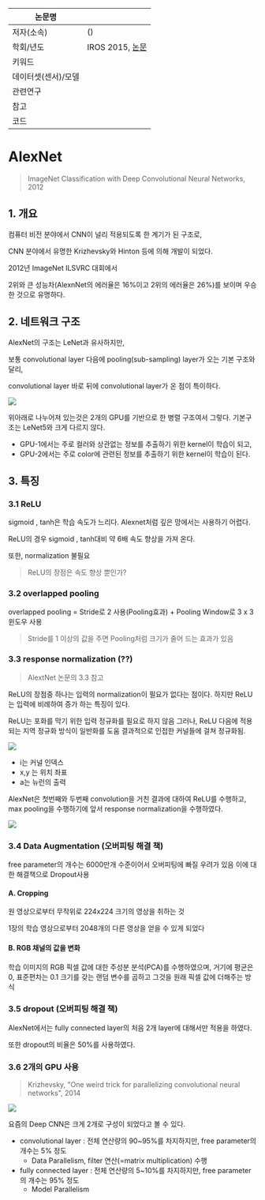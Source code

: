 |논문명 | |
| --- | --- |
| 저자\(소속\) | \(\) |
| 학회/년도 | IROS 2015, [논문]() |
| 키워드 | |
| 데이터셋(센서)/모델 | |
| 관련연구||
| 참고 | |
| 코드 | |





# AlexNet

> ImageNet Classification with Deep Convolutional Neural Networks, 2012

## 1. 개요

컴퓨터 비전 분야에서 CNN이 널리 적용되도록 한 계기가 된 구조로,

CNN 분야에서 유명한 Krizhevsky와 Hinton 등에 의해 개발이 되었다.

2012년 ImageNet ILSVRC 대회에서

2위와 큰 성능차(AlexnNet의 에러율은 16%이고 2위의 에러율은 26%)를 보이며 우승한 것으로 유명하다.

## 2. 네트워크 구조  

AlexNet의 구조는 LeNet과 유사하지만,

보통 convolutional layer 다음에 pooling(sub-sampling) layer가 오는 기본 구조와 달리,

convolutional layer 바로 뒤에 convolutional layer가 온 점이 특이하다.

![](http://i.imgur.com/LJPDB41.png)

위아래로 나누어져 있는것은 2개의 GPU를 기반으로 한 병렬 구조여서 그렇다. 기본구조는 LeNet5와 크게 다르지 않다.
- GPU-1에서는 주로 컬러와 상관없는 정보를 추출하기 위한 kernel이 학습이 되고,
- GPU-2에서는 주로 color에 관련된 정보를 추출하기 위한 kernel이 학습이 된다. 

## 3. 특징

### 3.1 ReLU
sigmoid , tanh은 학습 속도가 느리다. Alexnet처럼 깊은 망에서는 사용하기 어렵다. 

ReLU의 경우 sigmoid , tanh대비 약 6배 속도 향상을 가져 온다. 

또한, normalization 불필요 

> ReLU의 장점은 속도 향상 뿐인가?

### 3.2 overlapped pooling

overlapped pooling = Stride로 2 사용(Pooling효과) + Pooling Window로 3 x 3 윈도우 사용 

> Stride를 1 이상의 값을 주면 Pooling처럼 크기가 줄어 드는 효과가 있음 

### 3.3 response normalization (??)

> AlextNet 논문의 3.3 참고

ReLU의 장점중 하나는 입력의 normalization이 필요가 없다는 점이다. 하지만 ReLU는 입력에 비례하여 증가 하는 특징이 있다. 

ReLU는 포화를 막기 위한 입력 정규화를 필요로 하지 않음
그러나, ReLU 다음에 적용되는 지역 정규화 방식이 일반화를 도움
결과적으로 인접한 커널들에 걸쳐 정규화됨.

![](http://i.imgur.com/QTcyx0L.png)
- i는 커널 인덱스
- x,y 는 위치 좌표
- a는 뉴런의 출력


AlexNet은 첫번째와 두번째 convolution을 거친 결과에 대하여 ReLU를 수행하고, max pooling을 수행하기에 앞서 response normalization을 수행하였다.

![](http://i.imgur.com/hLbi2T8.png)


### 3.4 Data Augmentation (오버피팅 해결 책)
free parameter의 개수는 6000만개 수준이어서 오버피팅에 빠질 우려가 있음 이에 대한 해결책으로 Dropout사용 

#### A. Cropping

원 영상으로부터 무작위로 224x224 크기의 영상을 취하는 것

1장의 학습 영상으로부터 2048개의 다른 영상을 얻을 수 있게 되었다


#### B. RGB 채널의 값을 변화

학습 이미지의 RGB 픽셀 값에 대한 주성분 분석(PCA)를 수행하였으며, 거기에 평균은 0, 표준편차는 0.1 크기를 갖는 랜덤 변수를 곱하고 그것을 원래 픽셀 값에 더해주는 방식

### 3.5 dropout (오버피팅 해결 책)

AlexNet에서는 fully connected layer의 처음 2개 layer에 대해서만 적용을 하였다.

또한 dropout의 비율은 50%를 사용하였다.




### 3.6 2개의 GPU 사용

> Krizhevsky, "One weird trick for parallelizing convolutional neural networks",  2014


![](http://i.imgur.com/R7jZ5xQ.png)

요즘의 Deep CNN은 크게 2개로 구성이 되었다고 볼 수 있다.
- convolutional layer : 전체 연산량의 90~95%를 차지하지만, free parameter의 개수는 5% 정도 
    - Data Parallelism, filter 연산(=matrix multiplication) 수행 
- fully connected layer : 전체 연산량의 5~10%를 차지하지만, free parameter의 개수는 95% 정도
    - Model Parallelism 

